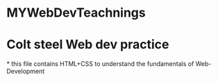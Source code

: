 # MYWebDevTeachnings
<style>color:Blue</style>
<h1>Colt steel Web dev practice</h1>
* this file contains HTML+CSS
  to understand the fundamentals of Web-Development
